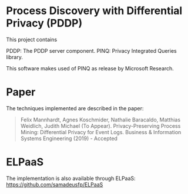 Process Discovery with Differential Privacy (PDDP) 
=========================================================
This project contains
  
  PDDP: The PDDP server component.
  PINQ:	Privacy Integrated Queries library.

This software makes used of PINQ as release by Microsoft Research.

# Paper 

The techniques implemented are described in the paper:

> Felix Mannhardt, Agnes Koschmider, Nathalie Baracaldo, Matthias Weidlich, Judith Michael (To Appear). Privacy-Preserving Process Mining: Differential Privacy for Event Logs. Business & Information Systems Engineering (2019) - Accepted

# ELPaaS

The implementation is also available through ELPaaS:
https://github.com/samadeusfp/ELPaaS
